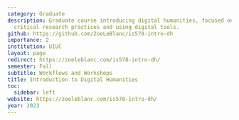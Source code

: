 ```yaml
---
category: Graduate
description: Graduate course introducing digital humanities, focused on developing
  critical research practices and using digital tools.
github: https://github.com/ZoeLeBlanc/is578-intro-dh
importance: 2
institution: UIUC
layout: page
redirect: https://zoeleblanc.com/is578-intro-dh/
semester: Fall
subtitle: Workflows and Workshops
title: Introduction to Digital Humanities
toc:
  sidebar: left
website: https://zoeleblanc.com/is578-intro-dh/
year: 2023
---
```


